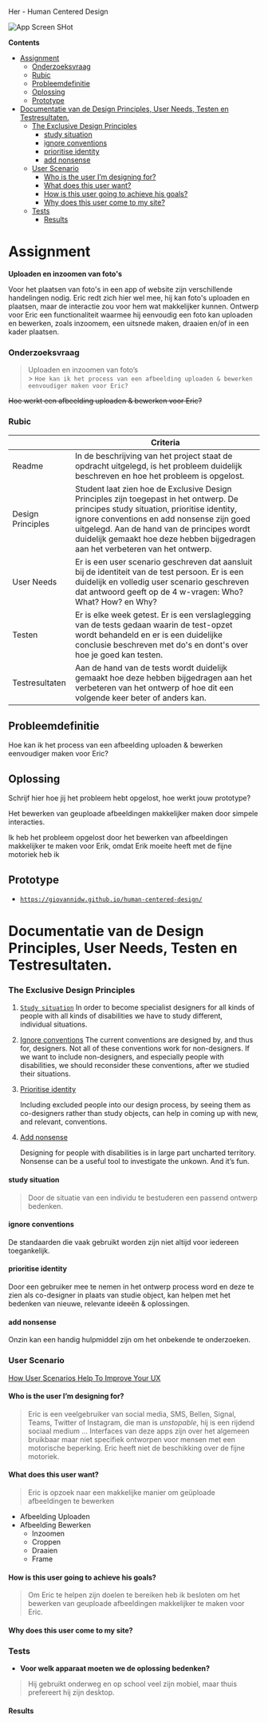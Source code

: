 Her - Human Centered Design

![App Screen SHot](https://github.com/GiovanniDw/human-centered-design/assets/10939082/665a3d73-232c-47fc-87c6-96d43c84b25f)

<b>Contents</b>

- [Assignment](#assignment)
    - [Onderzoeksvraag](#onderzoeksvraag)
    - [Rubic](#rubic)
  - [Probleemdefinitie](#probleemdefinitie)
  - [Oplossing](#oplossing)
  - [Prototype](#prototype)
- [Documentatie van de Design Principles, User Needs, Testen en Testresultaten.](#documentatie-van-de-design-principles-user-needs-testen-en-testresultaten)
    - [The Exclusive Design Principles](#the-exclusive-design-principles)
      - [study situation](#study-situation)
      - [ignore conventions](#ignore-conventions)
      - [prioritise identity](#prioritise-identity)
      - [add nonsense](#add-nonsense)
    - [User Scenario](#user-scenario)
      - [Who is the user I’m designing for?](#who-is-the-user-im-designing-for)
      - [What does this user want?](#what-does-this-user-want)
      - [How is this user going to achieve his goals?](#how-is-this-user-going-to-achieve-his-goals)
      - [Why does this user come to my site?](#why-does-this-user-come-to-my-site)
    - [Tests](#tests)
      - [Results](#results)


# Assignment

**Uploaden en inzoomen van foto's**

Voor het plaatsen van foto's in een app of website zijn verschillende handelingen nodig. Eric redt zich hier wel mee, hij kan foto's uploaden en plaatsen, maar de interactie zou voor hem wat makkelijker kunnen. Ontwerp voor Eric een functionaliteit waarmee hij eenvoudig een foto kan uploaden en bewerken, zoals inzoomem, een uitsnede maken, draaien en/of in een kader plaatsen.

### Onderzoeksvraag

> Uploaden en inzoomen van foto’s  
         > ```Hoe kan ik het process van een afbeelding uploaden & bewerken eenvoudiger maken voor Eric?```

~~Hoe werkt een afbeelding uploaden & bewerken voor Eric?~~

### Rubic

|                   | **Criteria**                                                                                                                                                                                                                                                                                                        |
|-------------------|---------------------------------------------------------------------------------------------------------------------------------------------------------------------------------------------------------------------------------------------------------------------------------------------------------------------|
| Readme            | In de beschrijving van het project staat de opdracht uitgelegd, is het probleem duidelijk beschreven en hoe het probleem is opgelost.                                                                                                                                                                               |
| Design Principles | Student laat zien hoe de Exclusive Design Principles zijn toegepast in het ontwerp. De principes study situation, prioritise identity, ignore conventions en add nonsense zijn goed uitgelegd. Aan de hand van de principes wordt duidelijk gemaakt hoe deze hebben bijgedragen aan het verbeteren van het ontwerp. |
| User Needs        | Er is een user scenario geschreven dat aansluit bij de identiteit van de test persoon. Er is een duidelijk en volledig user scenario geschreven dat antwoord geeft op de 4 w-vragen: Who? What? How? en Why?                                                                                                        |
| Testen            | Er is elke week getest. Er is een verslaglegging van de tests gedaan waarin de test-opzet wordt behandeld en er is een duidelijke conclusie beschreven met do's en dont's over hoe je goed kan testen.                                                                                                              |
| Testresultaten    | Aan de hand van de tests wordt duidelijk gemaakt hoe deze hebben bijgedragen aan het verbeteren van het ontwerp of hoe dit een volgende keer beter of anders kan.                                                                                                                                                   |


## Probleemdefinitie

Hoe kan ik het process van een afbeelding uploaden & bewerken eenvoudiger maken voor Eric?

## Oplossing

Schrijf hier hoe jij het probleem hebt opgelost, hoe werkt jouw prototype?

Het bewerken van geuploade afbeeldingen makkelijker maken door simpele interacties.

Ik heb het probleem opgelost door het bewerken van afbeeldingen makkelijker te maken voor Erik, omdat Erik moeite heeft met de fijne motoriek heb ik

## Prototype

- [`https://giovannidw.github.io/human-centered-design/`](https://giovannidw.github.io/human-centered-design/)

# Documentatie van de Design Principles, User Needs, Testen en Testresultaten.

### The Exclusive Design Principles

1. [`Study situation`](https://exclusive-design.vasilis.nl/principles/study-situation/) In order to become specialist designers for all kinds of people with all kinds of disabilities we have to study different, individual situations.
2. [Ignore conventions](https://exclusive-design.vasilis.nl/principles/ignore-conventions/) The current conventions are designed by, and thus for, designers. Not all of these conventions work for non-designers. If we want to include non-designers, and especially people with disabilities, we should reconsider these conventions, after we studied their situations.
3. [Prioritise identity](https://exclusive-design.vasilis.nl/principles/prioritise-identity/)

   Including excluded people into our design process, by seeing them as co-designers rather than study objects, can help in coming up with new, and relevant, conventions.

4. [Add nonsense](https://exclusive-design.vasilis.nl/principles/add-nonsense/)

   Designing for people with disabilities is in large part uncharted territory. Nonsense can be a useful tool to investigate the unkown. And it’s fun.

#### study situation

> Door de situatie van een individu te bestuderen een passend ontwerp bedenken.

#### ignore conventions

De standaarden die vaak gebruikt worden zijn niet altijd voor iedereen toegankelijk.

#### prioritise identity

Door een gebruiker mee te nemen in het ontwerp process word en deze te zien als co-designer in plaats van studie object, kan helpen met het bedenken van nieuwe, relevante ideeën & oplossingen.

#### add nonsense

Onzin kan een handig hulpmiddel zijn om het onbekende te onderzoeken.

### User Scenario

[How User Scenarios Help To Improve Your UX](https://www.getfeedback.com/resources/ux/how-user-scenarios-help-to-improve-your-ux/)

#### Who is the user I’m designing for?
>Eric is een veelgebruiker van social media, SMS, Bellen, Signal, Teams, Twitter of Instagram, die man is *unstopable*, hij is een rijdend sociaal medium ... Interfaces van deze apps zijn over het algemeen bruikbaar maar niet specifiek ontworpen voor mensen met een motorische beperking. Eric heeft niet de beschikking over de fijne motoriek.

#### What does this user want?
> Eric is opzoek naar een makkelijke manier om geüploade afbeeldingen te bewerken
- Afbeelding Uploaden
- Afbeelding Bewerken
     - Inzoomen
     - Croppen
     - Draaien
     - Frame

#### How is this user going to achieve his goals?

> Om Eric te helpen zijn doelen te bereiken heb ik besloten om het bewerken van geuploade afbeeldingen makkelijker te maken voor Eric.

#### Why does this user come to my site?
> 

### Tests

- **Voor welk apparaat moeten we de oplossing bedenken?**

> Hij gebruikt onderweg en op school veel zijn mobiel, maar thuis prefereert hij zijn desktop.

#### Results

